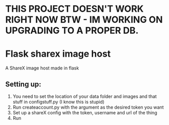 # THIS PROJECT DOESN'T WORK RIGHT NOW BTW - IM WORKING ON UPGRADING TO A PROPER DB.


# Flask sharex image host

A ShareX image host made in flask

## Setting up:
1. You need to set the location of your data folder and images and that stuff in configstuff.py (I know this is stupid)
2. Run createaccount.py with the argument as the desired token you want
3. Set up a shareX config with the token, username and url of the thing
4. Run
